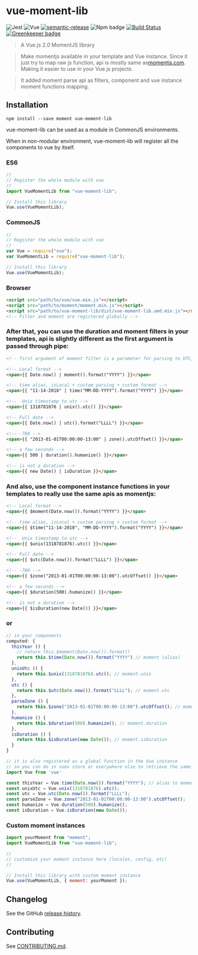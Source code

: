# vue-moment-lib

![Jest](https://img.shields.io/badge/Jest-^22.0.4-blue.svg)
![Vue](https://img.shields.io/badge/Vue-^2.5.16-brightgreen.svg)
[![semantic-release](https://img.shields.io/badge/%20%20%F0%9F%93%A6%F0%9F%9A%80-semantic--release-e10079.svg)](https://github.com/semantic-release/semantic-release)
![Npm badge](https://img.shields.io/npm/v/vue-moment-lib.svg)
[![Build Status](https://travis-ci.org/julon/vue-moment-lib.svg?branch=master)](https://travis-ci.org/julon/vue-moment-lib)
[![Greenkeeper badge](https://badges.greenkeeper.io/julon/vue-moment-lib.svg)](https://greenkeeper.io/)

> A Vue.js 2.0 MomentJS library

> Make momentjs available in your template and Vue instance. Since it just try to map raw js function, api is mostly same as[momentjs.com](https://momentjs.com/docs). Making it easier to use in your Vue.js projects.

> It added moment parse api as filters, component and vue instance moment functions mapping.

## Installation

```
npm install --save moment vue-moment-lib
```

vue-moment-lib can be used as a module in CommonJS environments.

When in non-modular environment, vue-moment-lib will register all the components to vue by itself.</p>

### ES6

```js
//
// Register the whole module with vue
//
import VueMomentLib from "vue-moment-lib";

// Install this library
Vue.use(VueMomentLib);
```

### CommonJS

```js
//
// Register the whole module with vue
//
var Vue = require("vue");
var VueMomentLib = require("vue-moment-lib");

// Install this library
Vue.use(VueMomentLib);
```

### Browser

```html
<script src="path/to/vue/vue.min.js"></script>
<script src="path/to/moment/moment.min.js"></script>
<script src="path/to/vue-moment-lib/dist/vue-moment-lib.umd.min.js"></script>
<!-- Filter and moment are registered globally -->
```

### After that, you can use the duration and moment filters in your templates, api is slightly different as the first argument is passed through pipe:

```html
<!-- first argument of moment filter is a parameter for parsing to UTC, it is set by default to false so it is optional when you use default parsing -->

<!-- Local format -->
<span>{{ Date.now() | moment().format("YYYY") }}</span>

<!-- time alias, isLocal + custom parsing + custom format -->
<span>{{ "11-14-2018" | time("MM-DD-YYYY").format("YYYY") }}</span>

<!--  Unix timestamp to utc -->
<span>{{ 1318781876 | unix().utc() }}</span>

<!-- Full date -->
<span>{{ Date.now() | utc().format("LLLL") }}</span>

<!-- -780 -->
<span>{{ "2013-01-01T00:00:00-13:00" | zone().utcOffset() }}</span>

<!-- a few seconds -->
<span>{{ 500 | duration().humanize() }}</span>

<!-- is not a duration -->
<span>{{ new Date() | isDuration }}</span>
```

### And also, use the component instance functions in your templates to really use the same apis as momentjs:

```html
<!-- Local format -->
<span>{{ $moment(Date.now()).format("YYYY") }}</span>

<!-- time alias, isLocal + custom parsing + custom format -->
<span>{{ $time("11-14-2018", "MM-DD-YYYY").format("YYYY") }}</span>

<!--  Unix timestamp to utc -->
<span>{{ $unix(1318781876).utc() }}</span>

<!-- Full date -->
<span>{{ $utc(Date.now()).format("LLLL") }}</span>

<!-- -780 -->
<span>{{ $zone("2013-01-01T00:00:00-13:00").utcOffset() }}</span>

<!-- a few seconds -->
<span>{{ $duration(500).humanize() }}</span>

<!-- is not a duration -->
<span>{{ $isDuration(new Date()) }}</span>
```

### or

```js
// in your components
computed: {
  thisYear () {
    // return this.$moment(Date.now()).format()
    return this.$time(Date.now()).format("YYYY") // moment (alias)
  },
  unixUtc () {
    return this.$unix(1318781876).utc(); // moment.unix
  },
  utc () {
    return this.$utc(Date.now()).format("LLLL"); // moment.utc
  },
  parseZone () {
    return this.$zone("2013-01-01T00:00:00-13:00").utcOffset(); // moment.parseZone
  },
  humanize () {
    return this.$duration(500).humanize(); // moment.duration
  },
  isDuration () {
    return this.$isDuration(new Date()); // moment.isDuration
  }
}

// it is also registered as a global function in the Vue instance
// so you can do in vuex store or everywhere else to retrieve the same moment instance you initialized
import Vue from 'vue'

const thisYear = Vue.time(Date.now()).format("YYYY"); // alias to moment
const unixUtc = Vue.unix(1318781876).utc();
const utc = Vue.utc(Date.now()).format("LLLL");
const parseZone = Vue.zone("2013-01-01T00:00:00-13:00").utcOffset();
const humanize = Vue.duration(500).humanize();
const isDuration = Vue.isDuration(new Date());
```

### Custom moment instances

```js
import yourMoment from "moment";
import VueMomentLib from "vue-moment-lib";

//
// customize your moment instance here (locales, config, etc)
//

// Install this library with custom moment instance
Vue.use(VueMomentLib, { moment: yourMoment });
```

## Changelog

See the GitHub [release history](https://github.com/julon/vue-moment-lib/releases).

## Contributing

See [CONTRIBUTING.md](.github/CONTRIBUTING.md).
